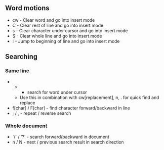 
## Word motions

* cw - Clear word and go into insert mode
* C - Clear rest of line and go into insert mode
* s - Clear character under cursor and go into insert mode
* S - Clear whole line and go into insert mode
* I - Jump to beginning of line and go into insert mode

## Searching

### Same line
* * - search for word under cursor
  * Use this in combination with cw[replacement]<Esc>, n, . for quick find and replace 
* f[char] / F[char] - find character forward/backward in line
* ; / , - repeat / reverse search

### Whole document
* '/' / '?' - search forward/backward in document
* n / N - next / previous search result in search direction

